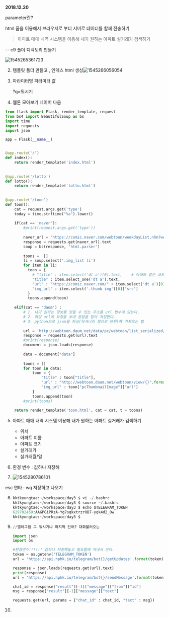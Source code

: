 **2018.12.20**



parameter란?

html 폼을 이용해서 브라우저로 부터 서버로 데이터를 함께 전송하기

> 아파트 매매 내역 시스템을 이용해 내가 원하는 아파트 실거래가 검색하기



-- c9 폴더 디렉토리 만들기

![1545265361723](C:\Users\student\AppData\Roaming\Typora\typora-user-images\1545265361723.png)





2. 템플릿 폴더 만들고 , 인덱스 html 생성![1545266056054](C:\Users\student\AppData\Roaming\Typora\typora-user-images\1545266056054.png)

3. 파라미터명 파라미터 값

   ?q=뭐시기 



4. 웹툰 모아보기 네이버 다음

```python
from flask import Flask, render_template, request
from bs4 import BeautifulSoup as bs
import time
import requests
import json

app = Flask(__name__)


@app.route('/')
def index():
    return render_template('index.html')
    
    
@app.route('/lotto')
def lotto():
    return render_template('lotto.html')
    
    
@app.route('/toon')
def toon():
    cat = request.args.get('type') 
    today = time.strftime("%a").lower()
    
    if(cat == 'naver'):
        #print(request.args.get('type'))   
        
        naver_url = 'https://comic.naver.com/webtoon/weekdayList.nhn?week=' + today
        response = requests.get(naver_url).text
        soup = bs(response, 'html.parser')
    
        toons =  []
        li = soup.select('.img_list li')
        for item in li:
          toon = {
            # "title" : item.select('dt a')[0].text,    # 아래와 같은 코드
            "title" : item.select_one('dt a').text,
            "url" : "https://comic.naver.com/" + item.select('dt a')[0]["href"],
            "img_url" : item.select('.thumb img')[0]["src"]
          }
          toons.append(toon) 
          
    elif(cat == 'daum') :
        # 1. 내가 원하는 정보를 얻을 수 있는 주소를 url 변수에 담는다.
        # 2. 해당 url에 요청을 보내 응답을 받아 저장한다.
        # 3. python으로 json을 파싱(딕셔너리 형으로 변환)해 가져오는 법
        
        url = 'http://webtoon.daum.net/data/pc/webtoon/list_serialized/{}?timeStamp=1545117404316'.format(today)
        response = requests.get(url).text
        #print(response)
        document = json.loads(response)
        
        data = document["data"]
        
        toons = []
        for toon in data:
            toon = {
                "title" : toon["title"],
                "url" : "http://webtoon.daum.net/webtoon/view/{}".format(toon["nickname"]),
                "img_url" : toon["pcThumbnailImage"]["url"]
            }
            toons.append(toon)
        #print(toons)
    
    return render_template('toon.html', cat = cat, t = toons)
```





5. 아파트 매매 내역 시스템 이용해 내가 원하는 아파트 실거래가 검색하기
   - 위치
   - 아파트 이름
   - 아파트 크기
   - 실거래가
   - 실거래월/일

6. 환경 변수 : 값하나 저장해





7. ![1545280786101](C:\Users\student\AppData\Roaming\Typora\typora-user-images\1545280786101.png)

esc 연타 : wq 저장하고 나오기





8. ```python
   kktkyungtae:~/workspace/day3 $ vi ~/.bashrc
   kktkyungtae:~/workspace/day3 $ source ~/.bashrc
   kktkyungtae:~/workspace/day3 $ echo $TELEGRAM_TOKEN
   629702459:AAGPGiPRzA-Yg7sqkxtrzrOB7-yqk4d2_Ow
   kktkyungtae:~/workspace/day3 $ 
   
   ```

9. ```python
   //텔레그램 그 뭐시기냐 마지막 단어? 대화불러오는
   
   import json
   import os
   
   #환경변수!!!!!! 값하나 저장해놓고 필요할때 꺼내서 쓴다.
   token = os.getenv('TELEGRAM_TOKEN')
   url = 'https://api.hphk.io/telegram/bot{}/getUpdates'.format(token)
   
   response = json.loads(requests.get(url).text)
   print(response)
   url = 'https://api.hphk.io/telegram/bot{}/sendMessage'.format(token)
   
   chat_id = response["result"][-1]["message"]["from"]["id"]
   msg = response["result"][-1]["message"]["text"]
   
   requests.get(url, params = {"chat_id" : chat_id, "text" : msg})
   
   ```

10. 

